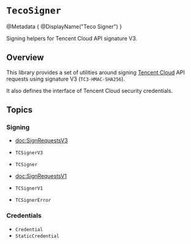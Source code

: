 #  ``TecoSigner``

@Metadata {
    @DisplayName("Teco Signer")
}

Signing helpers for Tencent Cloud API signature V3.

## Overview

This library provides a set of utilities around signing [Tencent Cloud](https://www.tencentcloud.com) API requests using signature V3 (`TC3-HMAC-SHA256`).

It also defines the interface of Tencent Cloud security credentials.

## Topics

### Signing

- <doc:SignRequestsV3>
- ``TCSignerV3``
- ``TCSigner``

- <doc:SignRequestsV1>
- ``TCSignerV1``

- ``TCSignerError``

### Credentials

- ``Credential``
- ``StaticCredential``
